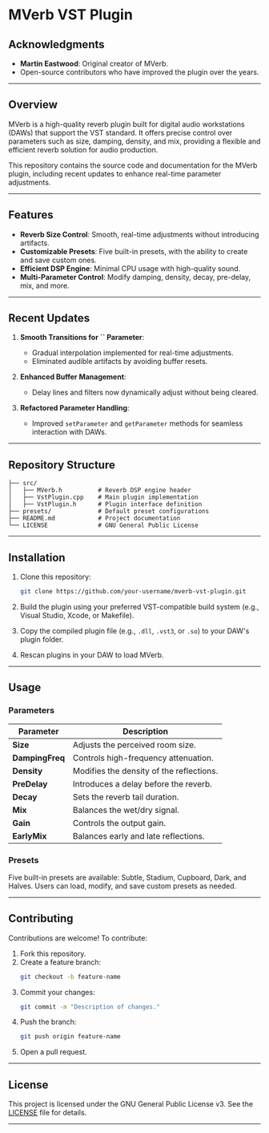 # MVerb VST Plugin


## Acknowledgments

- **Martin Eastwood**: Original creator of MVerb.
- Open-source contributors who have improved the plugin over the years.

---

## Overview

MVerb is a high-quality reverb plugin built for digital audio workstations (DAWs) that support the VST standard. It offers precise control over parameters such as size, damping, density, and mix, providing a flexible and efficient reverb solution for audio production.

This repository contains the source code and documentation for the MVerb plugin, including recent updates to enhance real-time parameter adjustments.

---

## Features

- **Reverb Size Control**: Smooth, real-time adjustments without introducing artifacts.
- **Customizable Presets**: Five built-in presets, with the ability to create and save custom ones.
- **Efficient DSP Engine**: Minimal CPU usage with high-quality sound.
- **Multi-Parameter Control**: Modify damping, density, decay, pre-delay, mix, and more.

---

## Recent Updates

1. **Smooth Transitions for ****\`\`**** Parameter**:

   - Gradual interpolation implemented for real-time adjustments.
   - Eliminated audible artifacts by avoiding buffer resets.

2. **Enhanced Buffer Management**:

   - Delay lines and filters now dynamically adjust without being cleared.

3. **Refactored Parameter Handling**:

   - Improved `setParameter` and `getParameter` methods for seamless interaction with DAWs.

---

## Repository Structure

```
├── src/
│   ├── MVerb.h          # Reverb DSP engine header
│   ├── VstPlugin.cpp    # Main plugin implementation
│   ├── VstPlugin.h      # Plugin interface definition
├── presets/             # Default preset configurations
├── README.md            # Project documentation
└── LICENSE              # GNU General Public License
```

---

## Installation

1. Clone this repository:

   ```bash
   git clone https://github.com/your-username/mverb-vst-plugin.git
   ```

2. Build the plugin using your preferred VST-compatible build system (e.g., Visual Studio, Xcode, or Makefile).

3. Copy the compiled plugin file (e.g., `.dll`, `.vst3`, or `.so`) to your DAW's plugin folder.

4. Rescan plugins in your DAW to load MVerb.

---

## Usage

### Parameters

| Parameter       | Description                              |
| --------------- | ---------------------------------------- |
| **Size**        | Adjusts the perceived room size.         |
| **DampingFreq** | Controls high-frequency attenuation.     |
| **Density**     | Modifies the density of the reflections. |
| **PreDelay**    | Introduces a delay before the reverb.    |
| **Decay**       | Sets the reverb tail duration.           |
| **Mix**         | Balances the wet/dry signal.             |
| **Gain**        | Controls the output gain.                |
| **EarlyMix**    | Balances early and late reflections.     |

### Presets

Five built-in presets are available: Subtle, Stadium, Cupboard, Dark, and Halves. Users can load, modify, and save custom presets as needed.

---

## Contributing

Contributions are welcome! To contribute:

1. Fork this repository.
2. Create a feature branch:
   ```bash
   git checkout -b feature-name
   ```
3. Commit your changes:
   ```bash
   git commit -m "Description of changes."
   ```
4. Push the branch:
   ```bash
   git push origin feature-name
   ```
5. Open a pull request.

---

## License

This project is licensed under the GNU General Public License v3. See the [LICENSE](LICENSE) file for details.

---




